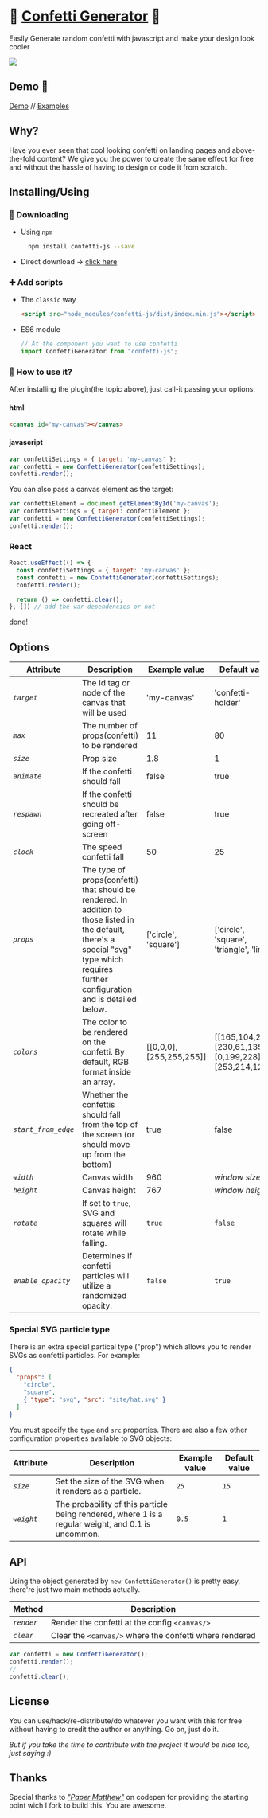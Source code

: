 # 🎉 <a href="https://agezao.github.io/confetti-js" target="_blank">Confetti Generator</a> 🎉
Easily Generate random confetti with javascript and make your design look cooler

<a href="https://www.npmjs.com/package/confetti-js"><img src="https://badge.fury.io/js/confetti-js.svg"></a>

## Demo 🚀
<a href="https://agezao.github.io/confetti-js" target="_blank">Demo</a> // <a href="https://agezao.github.io/confetti-js/examples" target="_blank">Examples</a>

## Why?
Have you ever seen that cool looking confetti on landing pages and above-the-fold content? We give you the power to create the same effect for free and without the hassle of having to design or code it from scratch.

## Installing/Using
### 📲 Downloading
- Using `npm`

  ```bash
    npm install confetti-js --save
  ```

- Direct download -> [click here](https://github.com/agezao/confetti-js/archive/master.zip)

### ➕ Add scripts
- The `classic` way
  ```html
  <script src="node_modules/confetti-js/dist/index.min.js"></script>
  ```

- ES6 module

  ```javascript
  // At the component you want to use confetti
  import ConfettiGenerator from "confetti-js";
  ```

### 🤔 How to use it?
After installing the plugin(the topic above), just call-it passing your options:
#### html
```html
<canvas id="my-canvas"></canvas>
```

#### javascript
```javascript
var confettiSettings = { target: 'my-canvas' };
var confetti = new ConfettiGenerator(confettiSettings);
confetti.render();
```

You can also pass a canvas element as the target:
```javascript
var confettiElement = document.getElementById('my-canvas');
var confettiSettings = { target: confettiElement };
var confetti = new ConfettiGenerator(confettiSettings);
confetti.render();
```

### React

```jsx
React.useEffect(() => {
  const confettiSettings = { target: 'my-canvas' };
  const confetti = new ConfettiGenerator(confettiSettings);
  confetti.render();

  return () => confetti.clear();
}, []) // add the var dependencies or not
```

done!

## Options

| Attribute | Description | Example value | Default value |
|---------------------------|-------------|--------------------|---------|
| *`target`* | The Id tag or node of the canvas that will be used | 'my-canvas' | 'confetti-holder' |
| *`max`* | The number of props(confetti) to be rendered | 11 | 80 |
| *`size`* | Prop size | 1.8 | 1 |
| *`animate`* | If the confetti should fall | false | true |
| *`respawn`* | If the confetti should be recreated after going off-screen | false | true |
| *`clock`* | The speed confetti fall | 50 | 25 |
| *`props`* | The type of props(confetti) that should be rendered. In addition to those listed in the default, there's a special "svg" type which requires further configuration and is detailed below. | ['circle', 'square'] | ['circle', 'square', 'triangle', 'line'] |
| *`colors`* | The color to be rendered on the confetti. By default, RGB format inside an array. | [[0,0,0], [255,255,255]] | [[165,104,246],[230,61,135],[0,199,228],[253,214,126]] |
| *`start_from_edge`* | Whether the confettis should fall from the top of the screen (or should move up from the bottom) | true | false |
| *`width`* | Canvas width | 960 | *window size* |
| *`height`* | Canvas height | 767 | *window height* |
| *`rotate`* | If set to `true`, SVG and squares will rotate while falling. | `true` | `false` |
| *`enable_opacity`* | Determines if confetti particles will utilize a randomized opacity. | `false` | `true` |

### Special SVG particle type

There is an extra special partical type ("prop") which allows you to render SVGs as confetti particles. For example:

```json
{
  "props": [
    "circle",
    "square",
    { "type": "svg", "src": "site/hat.svg" }
  ]
}
```

You must specify the `type` and `src` properties. There are also a few other configuration properties available to SVG objects:


| Attribute | Description | Example value | Default value |
|---------------------------|-------------|--------------------|---------|
| *`size`* | Set the size of the SVG when it renders as a particle. | `25` | `15` |
| *`weight`* | The probability of this particle being rendered, where 1 is a regular weight, and 0.1 is uncommon. | `0.5` | `1` |

## API
Using the object generated by `new ConfettiGenerator()` is pretty easy, there're just two main methods actually.

| Method | Description |
|---------------------------|-------------|
| *`render`* | Render the confetti at the config `<canvas/>` |
| *`clear`* | Clear the `<canvas/>` where the confetti where rendered |

```javascript
var confetti = new ConfettiGenerator();
confetti.render();
//
confetti.clear();
```

## License
You can use/hack/re-distribute/do whatever you want with this for free without having to credit the author or anything. Go on, just do it.

_But if you take the time to contribute with the project it would be nice too, just saying :)_

## Thanks
Special thanks to _["Paper Matthew"](https://codepen.io/paper_matthew/pen/PNxrbK)_ on codepen for providing the starting point wich I fork to build this. You are awesome.
